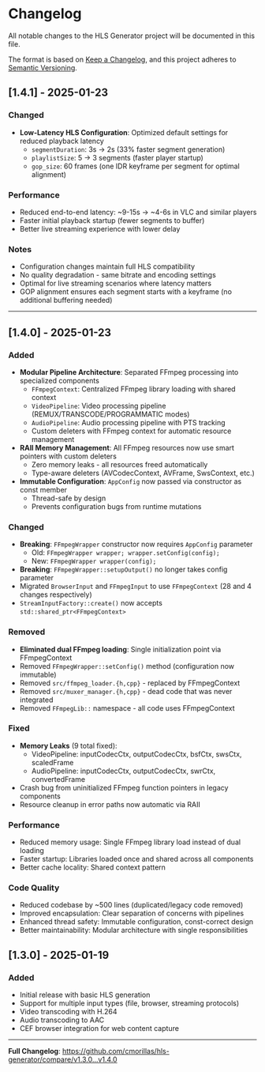 # Changelog

All notable changes to the HLS Generator project will be documented in this file.

The format is based on [Keep a Changelog](https://keepachangelog.com/en/1.0.0/),
and this project adheres to [Semantic Versioning](https://semver.org/spec/v2.0.0.html).

## [1.4.1] - 2025-01-23

### Changed
- **Low-Latency HLS Configuration**: Optimized default settings for reduced playback latency
  - `segmentDuration`: 3s → 2s (33% faster segment generation)
  - `playlistSize`: 5 → 3 segments (faster player startup)
  - `gop_size`: 60 frames (one IDR keyframe per segment for optimal alignment)

### Performance
- Reduced end-to-end latency: ~9-15s → ~4-6s in VLC and similar players
- Faster initial playback startup (fewer segments to buffer)
- Better live streaming experience with lower delay

### Notes
- Configuration changes maintain full HLS compatibility
- No quality degradation - same bitrate and encoding settings
- Optimal for live streaming scenarios where latency matters
- GOP alignment ensures each segment starts with a keyframe (no additional buffering needed)

---

## [1.4.0] - 2025-01-23

### Added
- **Modular Pipeline Architecture**: Separated FFmpeg processing into specialized components
  - `FFmpegContext`: Centralized FFmpeg library loading with shared context
  - `VideoPipeline`: Video processing pipeline (REMUX/TRANSCODE/PROGRAMMATIC modes)
  - `AudioPipeline`: Audio processing pipeline with PTS tracking
  - Custom deleters with FFmpeg context for automatic resource management
- **RAII Memory Management**: All FFmpeg resources now use smart pointers with custom deleters
  - Zero memory leaks - all resources freed automatically
  - Type-aware deleters (AVCodecContext, AVFrame, SwsContext, etc.)
- **Immutable Configuration**: `AppConfig` now passed via constructor as const member
  - Thread-safe by design
  - Prevents configuration bugs from runtime mutations

### Changed
- **Breaking**: `FFmpegWrapper` constructor now requires `AppConfig` parameter
  - Old: `FFmpegWrapper wrapper; wrapper.setConfig(config);`
  - New: `FFmpegWrapper wrapper(config);`
- **Breaking**: `FFmpegWrapper::setupOutput()` no longer takes config parameter
- Migrated `BrowserInput` and `FFmpegInput` to use `FFmpegContext` (28 and 4 changes respectively)
- `StreamInputFactory::create()` now accepts `std::shared_ptr<FFmpegContext>`

### Removed
- **Eliminated dual FFmpeg loading**: Single initialization point via FFmpegContext
- Removed `FFmpegWrapper::setConfig()` method (configuration now immutable)
- Removed `src/ffmpeg_loader.{h,cpp}` - replaced by FFmpegContext
- Removed `src/muxer_manager.{h,cpp}` - dead code that was never integrated
- Removed `FFmpegLib::` namespace - all code uses FFmpegContext

### Fixed
- **Memory Leaks** (9 total fixed):
  - VideoPipeline: inputCodecCtx, outputCodecCtx, bsfCtx, swsCtx, scaledFrame
  - AudioPipeline: inputCodecCtx, outputCodecCtx, swrCtx, convertedFrame
- Crash bug from uninitialized FFmpeg function pointers in legacy components
- Resource cleanup in error paths now automatic via RAII

### Performance
- Reduced memory usage: Single FFmpeg library load instead of dual loading
- Faster startup: Libraries loaded once and shared across all components
- Better cache locality: Shared context pattern

### Code Quality
- Reduced codebase by ~500 lines (duplicated/legacy code removed)
- Improved encapsulation: Clear separation of concerns with pipelines
- Enhanced thread safety: Immutable configuration, const-correct design
- Better maintainability: Modular architecture with single responsibilities

## [1.3.0] - 2025-01-19

### Added
- Initial release with basic HLS generation
- Support for multiple input types (file, browser, streaming protocols)
- Video transcoding with H.264
- Audio transcoding to AAC
- CEF browser integration for web content capture

---

**Full Changelog**: https://github.com/cmorillas/hls-generator/compare/v1.3.0...v1.4.0
